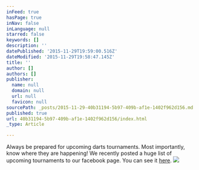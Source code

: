 ```yaml
---
inFeed: true
hasPage: true
inNav: false
inLanguage: null
starred: false
keywords: []
description: ''
datePublished: '2015-11-29T19:59:00.516Z'
dateModified: '2015-11-29T19:58:47.145Z'
title: ''
author: []
authors: []
publisher:
  name: null
  domain: null
  url: null
  favicon: null
sourcePath: _posts/2015-11-29-40b31194-5b97-409b-af1e-1402f962d156.md
published: true
url: 40b31194-5b97-409b-af1e-1402f962d156/index.html
_type: Article

---
```

Always be prepared for upcoming darts tournaments. Most importantly, know where they are happening! We recently posted a huge list of upcoming tournaments to our facebook page. You can see it [here][0].
![](https://the-grid-user-content.s3-us-west-2.amazonaws.com/4364c993-b6c9-432c-aa3e-59354b070ea4.png)

[0]: https://www.facebook.com/DartsHub/photos/a.819388311459786.1073741828.760250147373603/918529278212355/?type=3&theater